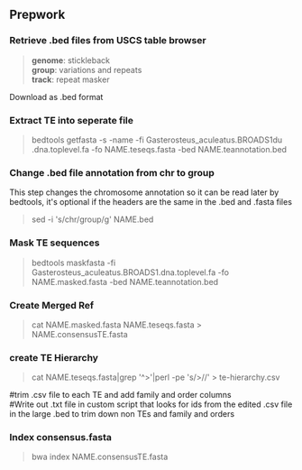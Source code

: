 ## Prepwork
### Retrieve .bed files from USCS table browser
> **genome**: stickleback  
**group**: variations and repeats  
**track**: repeat masker  

Download as .bed format

### Extract TE into seperate file
> bedtools getfasta -s -name -fi Gasterosteus_aculeatus.BROADS1du .dna.toplevel.fa  -fo NAME.teseqs.fasta -bed NAME.teannotation.bed

### Change .bed file annotation from chr to group  
This step changes the chromosome annotation so it can be read later by bedtools, 
it's optional if the headers are the same in the .bed and .fasta files
>sed -i 's/chr/group/g' NAME.bed

### Mask TE sequences 
> bedtools maskfasta -fi Gasterosteus_aculeatus.BROADS1.dna.toplevel.fa -fo NAME.masked.fasta -bed NAME.teannotation.bed

### Create Merged Ref
> cat NAME.masked.fasta NAME.teseqs.fasta > NAME.consensusTE.fasta

### create TE Hierarchy
> cat NAME.teseqs.fasta|grep '^>'|perl -pe 's/>//' > te-hierarchy.csv  

#trim .csv file to each TE and add family and order columns  
#Write out .txt file in custom script that looks for ids from the edited .csv 
file in the large .bed to trim down non TEs and family and orders 

### Index consensus.fasta
> bwa index NAME.consensusTE.fasta

